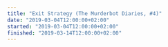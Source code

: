 ```yaml
---
title: "Exit Strategy (The Murderbot Diaries, #4)"
date: "2019-03-04T12:00:00+02:00"
started: "2019-03-04T12:00:00+02:00"
finished: "2019-03-14T12:00:00+02:00"
---
```

